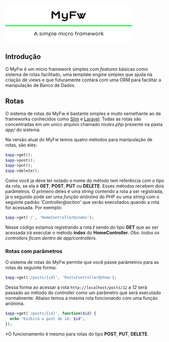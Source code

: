 ![Logo](logo.png)

## Introdução

O MyFw é um micro framework simples com *features* básicas como sistema de rotas facilitado, uma template engine simples que ajuda na criação de views e que futuramente contará com uma ORM para facilitar a manipulação de Banco de Dados.



## Rotas

O sistema de rotas do MyFw é bastante simples e muito semelhante ao de frameworks conhecidos como [Slim](https://www.slimframework.com) e [Laravel](https://laravel.com). Todas as rotas são concentradas em um unico arquivo chamado *routes.php* presente na pasta *app/* do sistema.

Na versão atual do MyFw temos quatro métodos para manipulação de rotas, são eles:

```php
$app->get();
$app->post();
$app->put();
$app->delete();
```

Como você ja deve ter notado o nome do método tem referência com o tipo da rota, se ela é **GET**, **POST**, **PUT** ou **DELETE**. Esses métodos recebem dois parâmetros. O primeiro deles é uma *string* contendo a rota a ser registrada, já o segundo pode ser uma *função anônima* do PHP ou uma *string* com o seguinte padrão *'Controller@action'* que serão executados quando a rota for acessada. Por exemplo:

```php
$app->get('/', 'HomeController@index');
```

Nesse código estamos registrando a rota **/** sendo do tipo **GET** que ao ser acessada irá executar o método **index** do **HomeController**. *Obs: todos os controllers ficam dentro de app/controllers.*

### Rotas com parâmetros

O sistema de rotas do MyFw permite que você passe parâmetros para as rotas da seguinte forma:

```php
$app->get('/posts/{id}', 'PostsController@show');
```

Dessa forma ao acessar a rota `http://localhost/posts/12` a *12* será passado ao método do controller como um parâmetro que será executado normalmente. Abaixo temos a mesma rota funcionando com uma função anônima.

```php
$app->get('/posts/{id}', function($id) {
  echo "Exibirá o post de id: $id";
});
```

*O funcionamento é mesmo para rotas do tipo **POST**, **PUT**, **DELETE**.